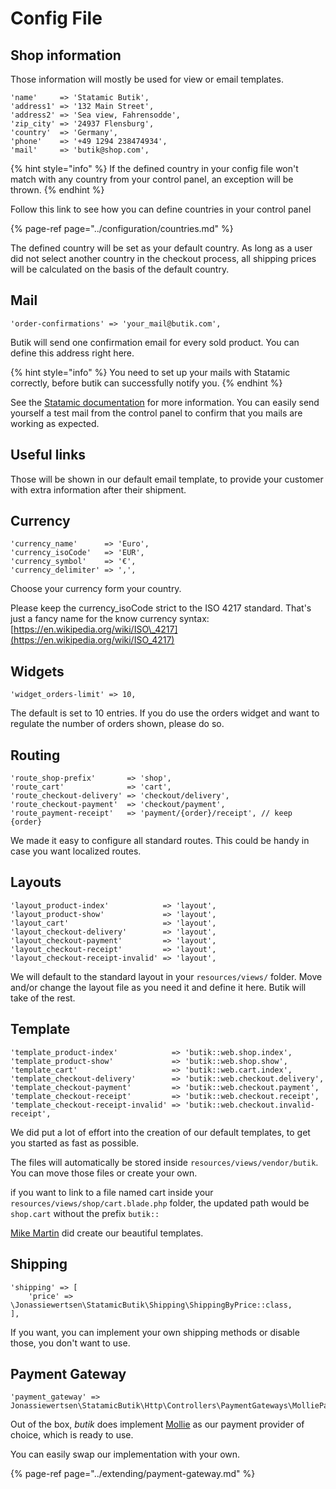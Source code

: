 # Config File

## Shop information

Those information will mostly be used for view or email templates.

```text
'name'     => 'Statamic Butik',
'address1' => '132 Main Street',
'address2' => 'Sea view, Fahrensodde', 
'zip_city' => '24937 Flensburg',
'country'  => 'Germany',
'phone'    => '+49 1294 238474934',
'mail'     => 'butik@shop.com',
```

{% hint style="info" %}
If the defined country in your config file won't match with any country from your control panel, an exception will be thrown.
{% endhint %}

Follow this link to see how you can define countries in your control panel

{% page-ref page="../configuration/countries.md" %}

The defined country will be set as your default country. As long as a user did not select another country in the checkout process, all shipping prices will be calculated on the basis of the default country.

## Mail

```text
'order-confirmations' => 'your_mail@butik.com',
```

Butik will send one confirmation email for every sold product. You can define this address right here.

{% hint style="info" %}
You need to set up your mails with Statamic correctly, before butik can successfully notify you. 
{% endhint %}

 See the [Statamic documentation](https://statamic.dev/email) for more information. You can easily send yourself a test mail from the control panel to confirm that you mails are working as expected.

##  Useful links

Those will be shown in our default email template, to provide your customer with extra information after their shipment. 

## Currency

```text
'currency_name'      => 'Euro',
'currency_isoCode'   => 'EUR',
'currency_symbol'    => '€',
'currency_delimiter' => ',',
```

Choose your currency form your country. 

Please keep the currency\_isoCode strict to the ISO 4217 standard. That's just a fancy name for the know currency syntax:  
[https://en.wikipedia.org/wiki/ISO\_4217](https://en.wikipedia.org/wiki/ISO_4217)  


## Widgets

```text
'widget_orders-limit' => 10,
```

 The default is set to 10 entries. If you do use the orders widget and want to regulate the number of orders shown, please do so. 

## Routing

```text
'route_shop-prefix'       => 'shop',                      
'route_cart'              => 'cart',                     
'route_checkout-delivery' => 'checkout/delivery',          
'route_checkout-payment'  => 'checkout/payment',           
'route_payment-receipt'   => 'payment/{order}/receipt', // keep {order}
```

We made it easy to configure all standard routes. This could be handy in case you want localized routes.

##  Layouts

```text
'layout_product-index'            => 'layout',
'layout_product-show'             => 'layout',
'layout_cart'                     => 'layout',
'layout_checkout-delivery'        => 'layout',
'layout_checkout-payment'         => 'layout',
'layout_checkout-receipt'         => 'layout',
'layout_checkout-receipt-invalid' => 'layout',
```

 We will default to the standard layout in your `resources/views/` folder. Move and/or change the layout file as you need it and define it here. Butik will take of the rest.

## Template

```text
'template_product-index'            => 'butik::web.shop.index',
'template_product-show'             => 'butik::web.shop.show',
'template_cart'                     => 'butik::web.cart.index',
'template_checkout-delivery'        => 'butik::web.checkout.delivery',
'template_checkout-payment'         => 'butik::web.checkout.payment',
'template_checkout-receipt'         => 'butik::web.checkout.receipt',
'template_checkout-receipt-invalid' => 'butik::web.checkout.invalid-receipt',
```

We did put a lot of effort into the creation of our default templates, to get you started as fast as possible.

The files will automatically be stored inside `resources/views/vendor/butik`.   
You can move those files or create your own. 

if you want to link to a file named cart inside your `resources/views/shop/cart.blade.php` folder, the updated path would be `shop.cart` without the prefix `butik::`

 [Mike Martin](https://mike-martin.ca/) did create our beautiful templates.

## Shipping

```text
'shipping' => [
    'price' => \Jonassiewertsen\StatamicButik\Shipping\ShippingByPrice::class,
],
```

If you want, you can implement your own shipping methods or disable those, you don't want to use.

## Payment Gateway

```text
'payment_gateway' => Jonassiewertsen\StatamicButik\Http\Controllers\PaymentGateways\MolliePaymentGateway::class,
```

Out of the box, _butik_ does implement [Mollie](www.mollie.com/en) as our payment provider of choice, which is ready to use. 

You can easily swap our implementation with your own.

{% page-ref page="../extending/payment-gateway.md" %}



